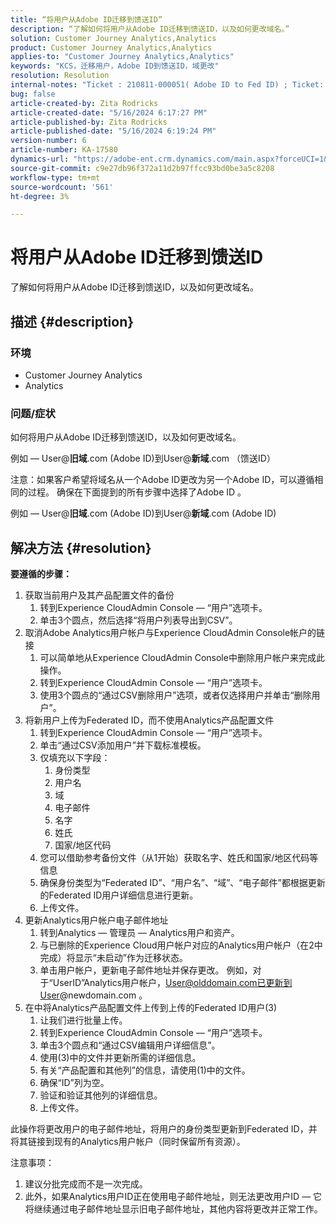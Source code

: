 ```yaml
---
title: “将用户从Adobe ID迁移到馈送ID”
description: “了解如何将用户从Adobe ID迁移到馈送ID，以及如何更改域名。”
solution: Customer Journey Analytics,Analytics
product: Customer Journey Analytics,Analytics
applies-to: "Customer Journey Analytics,Analytics"
keywords: "KCS，迁移用户，Adobe ID到馈送ID，域更改"
resolution: Resolution
internal-notes: "Ticket : 210811-000051( Adobe ID to Fed ID) ; Ticket: 210916-000306 (Adobe ID to Adobe ID)"
bug: false
article-created-by: Zita Rodricks
article-created-date: "5/16/2024 6:17:27 PM"
article-published-by: Zita Rodricks
article-published-date: "5/16/2024 6:19:24 PM"
version-number: 6
article-number: KA-17580
dynamics-url: "https://adobe-ent.crm.dynamics.com/main.aspx?forceUCI=1&pagetype=entityrecord&etn=knowledgearticle&id=75fa3a89-b013-ef11-9f89-6045bd0298d4"
source-git-commit: c9e27db96f372a11d2b97ffcc93bd0be3a5c8208
workflow-type: tm+mt
source-wordcount: '561'
ht-degree: 3%

---
```


# 将用户从Adobe ID迁移到馈送ID


了解如何将用户从Adobe ID迁移到馈送ID，以及如何更改域名。

## 描述 {#description}


### <b>环境</b>

- Customer Journey Analytics
- Analytics




### <b>问题/症状</b>

如何将用户从Adobe ID迁移到馈送ID，以及如何更改域名。

例如 — User@<b>旧域</b>.com (Adobe ID)到User@<b>新域</b>.com （馈送ID）



注意：如果客户希望将域名从一个Adobe ID更改为另一个Adobe ID，可以遵循相同的过程。 确保在下面提到的所有步骤中选择了Adobe ID 。

例如 — User@<b>旧域</b>.com (Adobe ID)到User@<b>新域</b>.com (Adobe ID)


## 解决方法 {#resolution}

<b>要遵循的步骤：</b>
1. 获取当前用户及其产品配置文件的备份
   1. 转到Experience CloudAdmin Console — “用户”选项卡。
   2. 单击3个圆点，然后选择“将用户列表导出到CSV”。
2. 取消Adobe Analytics用户帐户与Experience CloudAdmin Console帐户的链接
   1. 可以简单地从Experience CloudAdmin Console中删除用户帐户来完成此操作。
   2. 转到Experience CloudAdmin Console — “用户”选项卡。
   3. 使用3个圆点的“通过CSV删除用户”选项，或者仅选择用户并单击“删除用户”。
3. 将新用户上传为Federated ID，而不使用Analytics产品配置文件
   1. 转到Experience CloudAdmin Console — “用户”选项卡。
   2. 单击“通过CSV添加用户”并下载标准模板。
   3. 仅填充以下字段：
      1. 身份类型
      2. 用户名
      3. 域
      4. 电子邮件
      5. 名字
      6. 姓氏
      7. 国家/地区代码
   4. 您可以借助参考备份文件（从1开始）获取名字、姓氏和国家/地区代码等信息
   5. 确保身份类型为“Federated ID”、“用户名”、“域”、“电子邮件”都根据更新的Federated ID用户详细信息进行更新。
   6. 上传文件。
4. 更新Analytics用户帐户电子邮件地址
   1. 转到Analytics — 管理员 — Analytics用户和资产。
   2. 与已删除的Experience Cloud用户帐户对应的Analytics用户帐户（在2中完成）将显示“未启动”作为迁移状态。
   3. 单击用户帐户，更新电子邮件地址并保存更改。 例如，对于“UserID”Analytics用户帐户，User@olddomain.com已更新到User@newdomain.com 。
5. 在中将Analytics产品配置文件上传到上传的Federated ID用户(3)
   1. 让我们进行批量上传。
   2. 转到Experience CloudAdmin Console — “用户”选项卡。
   3. 单击3个圆点和“通过CSV编辑用户详细信息”。
   4. 使用(3)中的文件并更新所需的详细信息。
   5. 有关“产品配置和其他列”的信息，请使用(1)中的文件。
   6. 确保“ID”列为空。
   7. 验证和验证其他列的详细信息。
   8. 上传文件。




此操作将更改用户的电子邮件地址，将用户的身份类型更新到Federated ID，并将其链接到现有的Analytics用户帐户（同时保留所有资源）。


注意事项：
1. 建议分批完成而不是一次完成。
2. 此外，如果Analytics用户ID正在使用电子邮件地址，则无法更改用户ID — 它将继续通过电子邮件地址显示旧电子邮件地址，其他内容将更改并正常工作。

